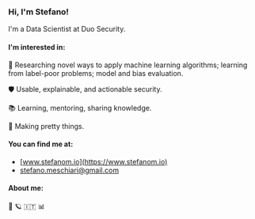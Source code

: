 ### Hi, I'm Stefano!

I'm a Data Scientist at Duo Security. 

#### I'm interested in:

🤖	Researching novel ways to apply machine learning algorithms; learning from label-poor problems; model and bias evaluation.

🛡	Usable, explainable, and actionable security.

📚	Learning, mentoring, sharing knowledge.

💅	Making pretty things.

#### You can find me at:
* [www.stefanom.io](https://www.stefanom.io)
* stefano.meschiari@gmail.com

#### About me:

🌈 🪐 🇮🇹 📊
